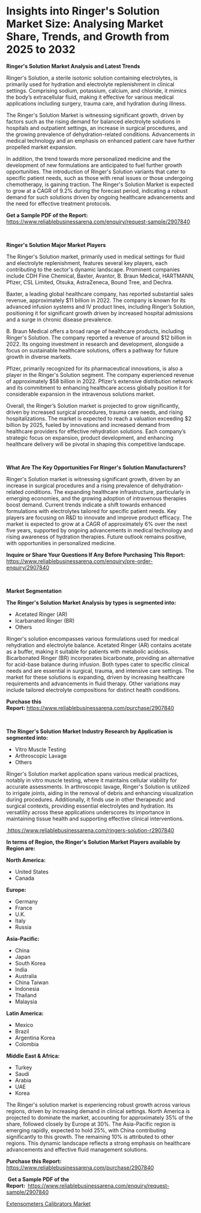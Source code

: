 <p><h1>Insights into Ringer's Solution Market Size: Analysing Market Share, Trends, and Growth from 2025 to 2032</h1></p><p><strong>Ringer's Solution Market Analysis and Latest Trends</strong></p>
<p><p>Ringer's Solution, a sterile isotonic solution containing electrolytes, is primarily used for hydration and electrolyte replenishment in clinical settings. Comprising sodium, potassium, calcium, and chloride, it mimics the body’s extracellular fluid, making it effective for various medical applications including surgery, trauma care, and hydration during illness.</p><p>The Ringer's Solution Market is witnessing significant growth, driven by factors such as the rising demand for balanced electrolyte solutions in hospitals and outpatient settings, an increase in surgical procedures, and the growing prevalence of dehydration-related conditions. Advancements in medical technology and an emphasis on enhanced patient care have further propelled market expansion.</p><p>In addition, the trend towards more personalized medicine and the development of new formulations are anticipated to fuel further growth opportunities. The introduction of Ringer's Solution variants that cater to specific patient needs, such as those with renal issues or those undergoing chemotherapy, is gaining traction. The Ringer's Solution Market is expected to grow at a CAGR of 9.2% during the forecast period, indicating a robust demand for such solutions driven by ongoing healthcare advancements and the need for effective treatment protocols.</p></p>
<p><strong>Get a Sample PDF of the Report:&nbsp;</strong> <a href="https://www.reliablebusinessarena.com/enquiry/request-sample/2907840?utm_campaign=3181&utm_medium=2&utm_source=Github&utm_content=ia&utm_term=12032025&utm_id=ringers-solution">https://www.reliablebusinessarena.com/enquiry/request-sample/2907840</a></p>
<p>&nbsp;</p>
<p><strong>Ringer's Solution Major Market Players</strong></p>
<p><p>The Ringer's Solution market, primarily used in medical settings for fluid and electrolyte replenishment, features several key players, each contributing to the sector's dynamic landscape. Prominent companies include CDH Fine Chemical, Baxter, Avantor, B. Braun Medical, HARTMANN, Pfizer, CSL Limited, Otsuka, AstraZeneca, Bound Tree, and Dechra.</p><p>Baxter, a leading global healthcare company, has reported substantial sales revenue, approximately $11 billion in 2022. The company is known for its advanced infusion systems and IV product lines, including Ringer’s Solution, positioning it for significant growth driven by increased hospital admissions and a surge in chronic disease prevalence.</p><p>B. Braun Medical offers a broad range of healthcare products, including Ringer's Solution. The company reported a revenue of around $12 billion in 2022. Its ongoing investment in research and development, alongside a focus on sustainable healthcare solutions, offers a pathway for future growth in diverse markets.</p><p>Pfizer, primarily recognized for its pharmaceutical innovations, is also a player in the Ringer's Solution segment. The company experienced revenue of approximately $58 billion in 2022. Pfizer’s extensive distribution network and its commitment to enhancing healthcare access globally position it for considerable expansion in the intravenous solutions market.</p><p>Overall, the Ringer’s Solution market is projected to grow significantly, driven by increased surgical procedures, trauma care needs, and rising hospitalizations. The market is expected to reach a valuation exceeding $2 billion by 2025, fueled by innovations and increased demand from healthcare providers for effective rehydration solutions. Each company’s strategic focus on expansion, product development, and enhancing healthcare delivery will be pivotal in shaping this competitive landscape.</p></p>
<p>&nbsp;</p>
<p><strong>What Are The Key Opportunities For Ringer's Solution Manufacturers?</strong></p>
<p><p>Ringer's Solution market is witnessing significant growth, driven by an increase in surgical procedures and a rising prevalence of dehydration-related conditions. The expanding healthcare infrastructure, particularly in emerging economies, and the growing adoption of intravenous therapies boost demand. Current trends indicate a shift towards enhanced formulations with electrolytes tailored for specific patient needs. Key players are focusing on R&D to innovate and improve product efficacy. The market is expected to grow at a CAGR of approximately 6% over the next five years, supported by ongoing advancements in medical technology and rising awareness of hydration therapies. Future outlook remains positive, with opportunities in personalized medicine.</p></p>
<p><strong>Inquire or Share Your Questions If Any Before Purchasing This Report:</strong> <a href="https://www.reliablebusinessarena.com/enquiry/pre-order-enquiry/2907840?utm_campaign=3181&utm_medium=2&utm_source=Github&utm_content=ia&utm_term=12032025&utm_id=ringers-solution">https://www.reliablebusinessarena.com/enquiry/pre-order-enquiry/2907840</a></p>
<p>&nbsp;</p>
<p><strong>Market Segmentation</strong></p>
<p><strong>The Ringer's Solution Market Analysis by types is segmented into:</strong></p>
<p><ul><li>Acetated Ringer (AR)</li><li>Icarbanated Ringer (BR)</li><li>Others</li></ul></p>
<p><p>Ringer's solution encompasses various formulations used for medical rehydration and electrolyte balance. Acetated Ringer (AR) contains acetate as a buffer, making it suitable for patients with metabolic acidosis. Bicarbonated Ringer (BR) incorporates bicarbonate, providing an alternative for acid-base balance during infusion. Both types cater to specific clinical needs and are essential in surgical, trauma, and intensive care settings. The market for these solutions is expanding, driven by increasing healthcare requirements and advancements in fluid therapy. Other variations may include tailored electrolyte compositions for distinct health conditions.</p></p>
<p><strong>Purchase this Report:&nbsp;</strong><a href="https://www.reliablebusinessarena.com/purchase/2907840?utm_campaign=3181&utm_medium=2&utm_source=Github&utm_content=ia&utm_term=12032025&utm_id=ringers-solution">https://www.reliablebusinessarena.com/purchase/2907840</a></p>
<p>&nbsp;</p>
<p><strong>The Ringer's Solution Market Industry Research by Application is segmented into:</strong></p>
<p><ul><li>Vitro Muscle Testing</li><li>Arthroscopic Lavage</li><li>Others</li></ul></p>
<p><p>Ringer's Solution market application spans various medical practices, notably in vitro muscle testing, where it maintains cellular viability for accurate assessments. In arthroscopic lavage, Ringer's Solution is utilized to irrigate joints, aiding in the removal of debris and enhancing visualization during procedures. Additionally, it finds use in other therapeutic and surgical contexts, providing essential electrolytes and hydration. Its versatility across these applications underscores its importance in maintaining tissue health and supporting effective clinical interventions.</p></p>
<p><a href="https://www.reliablebusinessarena.com/ringers-solution-r2907840?utm_campaign=3181&utm_medium=2&utm_source=Github&utm_content=ia&utm_term=12032025&utm_id=ringers-solution">&nbsp;https://www.reliablebusinessarena.com/ringers-solution-r2907840</a></p>
<p><strong>In terms of Region, the Ringer's Solution Market Players available by Region are:</strong></p>
<p>
    <p> <strong> North America: </strong>
        <ul>
            <li>United States</li>
            <li>Canada</li>
        </ul>
        </p> 
    <p> <strong> Europe: </strong>
        <ul>
            <li>Germany</li>
            <li>France</li>
            <li>U.K.</li>
            <li>Italy</li>
            <li>Russia</li>
        </ul>
        </p> 
    <p> <strong> Asia-Pacific: </strong>
        <ul>
            <li>China</li>
            <li>Japan</li>
            <li>South Korea</li>
            <li>India</li>
            <li>Australia</li>
            <li>China Taiwan</li>
            <li>Indonesia</li>
            <li>Thailand</li>
            <li>Malaysia</li>
        </ul>
        </p> 
    <p> <strong> Latin America: </strong>
        <ul>
            <li>Mexico</li>
            <li>Brazil</li>
            <li>Argentina Korea</li>
            <li>Colombia</li>
        </ul>
        </p> 
    <p> <strong> Middle East & Africa: </strong>
        <ul>
            <li>Turkey</li>
            <li>Saudi</li>
            <li>Arabia</li>
            <li>UAE</li>
            <li>Korea</li>
        </ul>
    </p>
    </p>
<p><p>The Ringer's solution market is experiencing robust growth across various regions, driven by increasing demand in clinical settings. North America is projected to dominate the market, accounting for approximately 35% of the share, followed closely by Europe at 30%. The Asia-Pacific region is emerging rapidly, expected to hold 25%, with China contributing significantly to this growth. The remaining 10% is attributed to other regions. This dynamic landscape reflects a strong emphasis on healthcare advancements and effective fluid management solutions.</p></p>
<p><strong>Purchase this Report: </strong><a href="https://www.reliablebusinessarena.com/purchase/2907840?utm_campaign=3181&utm_medium=2&utm_source=Github&utm_content=ia&utm_term=12032025&utm_id=ringers-solution">https://www.reliablebusinessarena.com/purchase/2907840</a></p>
<p>&nbsp;<strong>Get a Sample PDF of the Report:&nbsp;&nbsp;</strong><a href="https://www.reliablebusinessarena.com/enquiry/request-sample/2907840?utm_campaign=3181&utm_medium=2&utm_source=Github&utm_content=ia&utm_term=12032025&utm_id=ringers-solution">https://www.reliablebusinessarena.com/enquiry/request-sample/2907840</a></p>
<p><strong></strong></p>
<p><p><a href="https://github.com/etapaqanee/Market-Research-Report-List-1/blob/main/extensometers-calibrators-market.md?utm_campaign=3181&utm_medium=2&utm_source=Github&utm_content=ia&utm_term=12032025&utm_id=ringers-solution">Extensometers Calibrators Market</a></p></p>